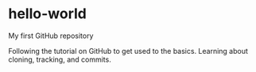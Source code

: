 # hello-world
My first GitHub repository

Following the tutorial on GitHub to get used to the basics.
Learning about cloning, tracking, and commits.
